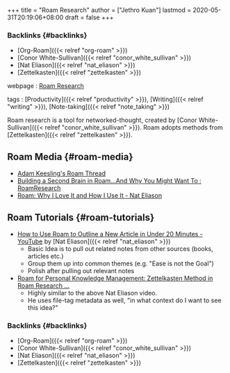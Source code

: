 +++
title = "Roam Research"
author = ["Jethro Kuan"]
lastmod = 2020-05-31T20:19:06+08:00
draft = false
+++

### Backlinks {#backlinks}

- [Org-Roam]({{< relref "org-roam" >}})
- [Conor White-Sullivan]({{< relref "conor_white_sullivan" >}})
- [Nat Eliason]({{< relref "nat_eliason" >}})
- [Zettelkasten]({{< relref "zettelkasten" >}})

webpage
: [Roam Research](https://roamresearch.com)

tags
: [Productivity]({{< relref "productivity" >}}), [Writing]({{< relref "writing" >}}), [Note-taking]({{< relref "note_taking" >}})

Roam research is a tool for networked-thought, created by [Conor
White-Sullivan]({{< relref "conor_white_sullivan" >}}). Roam adopts methods from [Zettelkasten]({{< relref "zettelkasten" >}}).

## Roam Media {#roam-media}

- [Adam Keesling's Roam Thread](https://twitter.com/adam%5Fkeesling/status/1196864424725774336)
- [Building a Second Brain in Roam...And Why You Might Want To :
  RoamResearch](https://reddit.com/r/RoamResearch/comments/eho7de/building%5Fa%5Fsecond%5Fbrain%5Fin%5Froamand%5Fwhy%5Fyou%5Fmight)
- [Roam: Why I Love It and How I Use It - Nat Eliason](https://www.nateliason.com/blog/roam)

## Roam Tutorials {#roam-tutorials}

- [How to Use Roam to Outline a New Article in Under 20 Minutes -
  YouTube](https://www.youtube.com/watch?v=RvWic15iXjk) by [Nat Eliason]({{< relref "nat_eliason" >}})
  - Basic Idea is to pull out related notes from other sources (books,
    articles etc.)
  - Group them up into common themes (e.g. "Ease is not the Goal")
  - Polish after pulling out relevant notes
- [Roam for Personal Knowledge Management: Zettelkasten Method in Roam
  Research ...](https://www.youtube.com/watch?v=ljyo%5FWAJevQ)
  - Highly similar to the above Nat Eliason video.
  - He uses file-tag metadata as well, "in what context do I want to
    see this idea?"

### Backlinks {#backlinks}

- [Org-Roam]({{< relref "org-roam" >}})
- [Conor White-Sullivan]({{< relref "conor_white_sullivan" >}})
- [Nat Eliason]({{< relref "nat_eliason" >}})
- [Zettelkasten]({{< relref "zettelkasten" >}})
